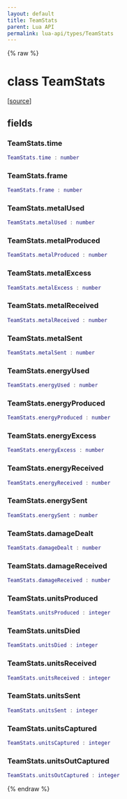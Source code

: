 ```yaml
---
layout: default
title: TeamStats
parent: Lua API
permalink: lua-api/types/TeamStats
---
```


{% raw %}

# class TeamStats





[<a href="https://github.com/beyond-all-reason/spring/blob/0a561a37ee97c7883fd3f5a4bc995f9a4f6fdea0/rts/Lua/LuaSyncedRead.cpp#L1984-L2006" target="_blank">source</a>]





## fields


### TeamStats.time

```lua
TeamStats.time : number
```




### TeamStats.frame

```lua
TeamStats.frame : number
```




### TeamStats.metalUsed

```lua
TeamStats.metalUsed : number
```




### TeamStats.metalProduced

```lua
TeamStats.metalProduced : number
```




### TeamStats.metalExcess

```lua
TeamStats.metalExcess : number
```




### TeamStats.metalReceived

```lua
TeamStats.metalReceived : number
```




### TeamStats.metalSent

```lua
TeamStats.metalSent : number
```




### TeamStats.energyUsed

```lua
TeamStats.energyUsed : number
```




### TeamStats.energyProduced

```lua
TeamStats.energyProduced : number
```




### TeamStats.energyExcess

```lua
TeamStats.energyExcess : number
```




### TeamStats.energyReceived

```lua
TeamStats.energyReceived : number
```




### TeamStats.energySent

```lua
TeamStats.energySent : number
```




### TeamStats.damageDealt

```lua
TeamStats.damageDealt : number
```




### TeamStats.damageReceived

```lua
TeamStats.damageReceived : number
```




### TeamStats.unitsProduced

```lua
TeamStats.unitsProduced : integer
```




### TeamStats.unitsDied

```lua
TeamStats.unitsDied : integer
```




### TeamStats.unitsReceived

```lua
TeamStats.unitsReceived : integer
```




### TeamStats.unitsSent

```lua
TeamStats.unitsSent : integer
```




### TeamStats.unitsCaptured

```lua
TeamStats.unitsCaptured : integer
```




### TeamStats.unitsOutCaptured

```lua
TeamStats.unitsOutCaptured : integer
```






{% endraw %}